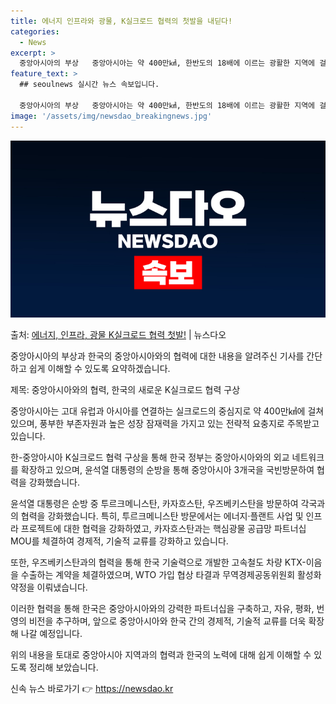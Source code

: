 ```yaml
---
title: 에너지 인프라와 광물, K실크로드 협력의 첫발을 내딛다!
categories:
  - News
excerpt: >
  중앙아시아의 부상   중앙아시아는 약 400만㎢, 한반도의 18배에 이르는 광활한 지역에 걸쳐있어 고대 유럽…
feature_text: >
  ## seoulnews 실시간 뉴스 속보입니다.

  중앙아시아의 부상   중앙아시아는 약 400만㎢, 한반도의 18배에 이르는 광활한 지역에 걸쳐있어 고대 유럽…
image: '/assets/img/newsdao_breakingnews.jpg'
---
```


![뉴스다오 속보](/assets/img/newsdao_breakingnews.jpg)

<p>출처: <a href="https://newsdao.kr/4260" rel="dofollow">에너지, 인프라, 광물 K실크로드 협력 첫발!</a> | 뉴스다오</p>

중앙아시아의 부상과 한국의 중앙아시아와의 협력에 대한 내용을 알려주신 기사를 간단하고 쉽게 이해할 수 있도록 요약하겠습니다.

제목: 중앙아시아와의 협력, 한국의 새로운 K실크로드 협력 구상

중앙아시아는 고대 유럽과 아시아를 연결하는 실크로드의 중심지로 약 400만㎢에 걸쳐 있으며, 풍부한 부존자원과 높은 성장 잠재력을 가지고 있는 전략적 요충지로 주목받고 있습니다.

한-중앙아시아 K실크로드 협력 구상을 통해 한국 정부는 중앙아시아와의 외교 네트워크를 확장하고 있으며, 윤석열 대통령의 순방을 통해 중앙아시아 3개국을 국빈방문하여 협력을 강화했습니다.

윤석열 대통령은 순방 중 투르크메니스탄, 카자흐스탄, 우즈베키스탄을 방문하여 각국과의 협력을 강화했습니다. 특히, 투르크메니스탄 방문에서는 에너지·플랜트 사업 및 인프라 프로젝트에 대한 협력을 강화하였고, 카자흐스탄과는 핵심광물 공급망 파트너십 MOU를 체결하여 경제적, 기술적 교류를 강화하고 있습니다.

또한, 우즈베키스탄과의 협력을 통해 한국 기술력으로 개발한 고속철도 차량 KTX-이음을 수출하는 계약을 체결하였으며, WTO 가입 협상 타결과 무역경제공동위원회 활성화 약정을 이뤄냈습니다.

이러한 협력을 통해 한국은 중앙아시아와의 강력한 파트너십을 구축하고, 자유, 평화, 번영의 비전을 추구하며, 앞으로 중앙아시아와 한국 간의 경제적, 기술적 교류를 더욱 확장해 나갈 예정입니다.

위의 내용을 토대로 중앙아시아 지역과의 협력과 한국의 노력에 대해 쉽게 이해할 수 있도록 정리해 보았습니다. 

신속 뉴스 바로가기 👉 <a href="https://newsdao.kr" rel="dofollow">https://newsdao.kr</a>



